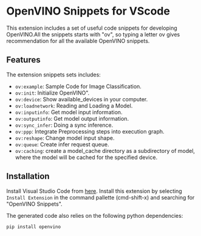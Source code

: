 # OpenVINO Snippets for VScode

This extension includes a set of useful code snippets for developing OpenVINO.All the snippets starts with "ov", so typing a letter ov gives recommendation for all the available OpenVINO snippets.

## Features

The extension snippets sets includes:

- `ov:example`: Sample Code for Image Classification.
- `ov:init`: Initialize OpenVINO".
- `ov:device`: Show available_devices in your computer.
- `ov:loadnetwork`: Reading and Loading a Model.
- `ov:inputinfo`: Get model input information.
- `ov:outputinfo`: Get model output information.
- `ov:sync_infer`: Doing a sync inference.
- `ov:ppp`: Integrate Preprocessing steps into execution graph.
- `ov:reshape`: Change model input shape.
- `ov:queue`: Create infer request queue.
- `ov:caching`: create a model_cache directory as a subdirectory of model, where the model will be cached for the specified device.

## Installation
<a name="installation"></a>

Install Visual Studio Code from [here](https://code.visualstudio.com/).
Install this extension by selecting `Install Extension` in the command pallette (cmd-shift-x) and searching for "OpenVINO Snippets".

The generated code also relies on the following python dependencies:
```bash
pip install openvino
